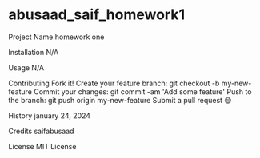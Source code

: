 # abusaad_saif_homework1
Project Name:homework one

Installation
N/A 

Usage
N/A

Contributing
Fork it!
Create your feature branch: git checkout -b my-new-feature
Commit your changes: git commit -am 'Add some feature'
Push to the branch: git push origin my-new-feature
Submit a pull request 😄


History
january 24, 2024

Credits
saifabusaad

License
MIT License